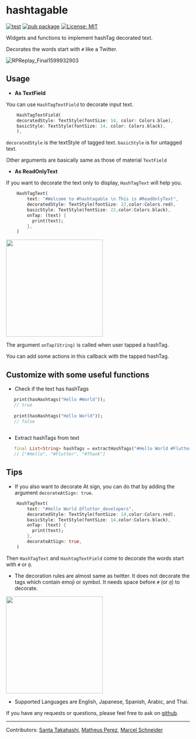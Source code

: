 
# hashtagable 

[![test](https://github.com/santa112358/hashtagable/workflows/test/badge.svg)](https://github.com/santa112358/hashtagable/actions?query=workflow%3Atest) [![pub package](https://img.shields.io/pub/v/hashtagable.svg)](https://pub.dev/packages/hashtagable)
<a href="https://opensource.org/licenses/MIT"><img src="https://img.shields.io/badge/license-MIT-purple.svg" alt="License: MIT"></a>

Widgets and functions to implement hashTag decorated text.

Decorates the words start with `#` like a Twitter.

![RPReplay_Final1599932903](https://user-images.githubusercontent.com/43510799/93001716-1d981280-f56c-11ea-8700-f181f7850455.gif)

## Usage

- **As TextField**

You can use `HashTagTextField` to decorate input text.
```dart
    HashTagTextField(
    decoratedStyle: TextStyle(fontSize: 14, color: Colors.blue),
    basicStyle: TextStyle(fontSize: 14, color: Colors.black),
    ),
```
`decoratedStyle` is the textStyle of tagged text. `basicStyle` is for untagged text.

Other arguments are basically same as those of material `TextField`




- **As ReadOnlyText**

If you want to decorate the text only to display, `HashTagText` will help you.
```dart
    HashTagText(
        text: "#Welcome to #hashtagable \n This is #ReadOnlyText",
        decoratedStyle: TextStyle(fontSize: 22,color:Colors.red),
        basicStyle: TextStyle(fontSize: 22,color:Colors.black),
        onTap: (text) {
          print(text);
        },
    )
```

<img src ="https://user-images.githubusercontent.com/43510799/93002100-33f39d80-f56f-11ea-9855-83f2c095a1c4.jpg" width = "265"/>

The argument `onTap(String)` is called when user tapped a hashTag. 

You can add some actions in this callback with the tapped hashTag.



## Customize with some useful functions

- Check if the text has hashTags
```dart
   print(hasHashtags("Hello #World")); 
   // true
   
   print(hasHashtags("Hello World"));
   // false
   
```
- Extract hashTags from text
```dart
   final List<String> hashTags = extractHashTags("#Hello World #Flutter Dart #Thank you");
   // ["#Hello", "#Flutter", "#Thank"]

```


## Tips

- If you also want to decorate At sign, you can do that by adding the argument `decorateAtSign: true`.
```dart
    HashTagText(
        text: "#Hello World @flutter_developers",
        decoratedStyle: TextStyle(fontSize: 14,color:Colors.red),
        basicStyle: TextStyle(fontSize: 14,color:Colors.black),
        onTap: (text) {
          print(text);
        },
        decorateAtSign: true,
    )
```
Then `HashTagText` and `HashtagTextField` come to decorate the words start with `#` or `@`.


- The decoration rules are almost same as twitter. It does not decorate the tags which contain emoji or symbol.
It needs space before `#` (or `@`) to decorate.

<img src ="https://user-images.githubusercontent.com/43510799/93002102-3655f780-f56f-11ea-8193-1753a69e23bc.jpg" width = "265"/>

- Supported Languages are English, Japanese, Spanish, Arabic, and Thai. 

If you have any requests or questions, please feel free to ask on [github](https://github.com/santa112358/hashtagable/issues).


***

Contributors: [Santa Takahashi](https://github.com/santa112358), [Matheus Perez](https://github.com/matheusperez), [Marcel Schneider](https://github.com/SchnMar)
